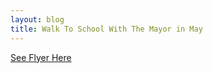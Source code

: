 ```yaml
---
layout: blog
title: Walk To School With The Mayor in May
---
```


[See Flyer Here](https://storage.googleapis.com/static.rutherford-nj.com/recreation/posts/Corrected%20Walk%20with%20Mayor%20flyer%202019.pdf)

